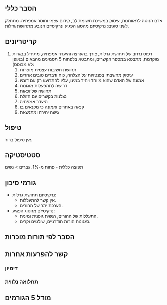 ## הסבר כללי 
אדם הנוטה לראוותנות, עיסוק במשיכת תשומת לב, קידום עצמי וחוסר אמפתיה.
מתחלק לשני סוגים:
נרקיסיזם מהסוג הפגיע ונרקיסיזם הנובע מתחושת גדלות.
## קריטריונים
1. דפוס נרחב של תחושת גדלות, צורך בהערצה והיעדר אמפתיה, מתחיל בבגרות מוקדמת, מתבטא במספר הקשרים, ומתבטא בלפחות 5 תסמינים מהבאים (באופן לא מבוסס):
	1. תחושת חשיבות עצמית מופרזת
	2. עיסוק מחשבתי בפנטזיות על הצלחה, כוח ודברים טובים אחרים
	3. אמונה של האדם שהוא מיוחד ויחיד במינו, עליו להתרועע רק עם דומיו
	4. דרישה לתהפעלות מוגזמת
	5. תחושה של זכאות
	6. נצלנות בקשרים עם הזולת
	7. היעדר אמפתיה
	8. קנאה באחרים ואמונה כי מקנאים בו
	9. גישה יהירה ומתנשאת
## טיפול
אין טיפול ברור.
## סטטיסטיקה
תפוצה כללית - פחות מ-1%.
גברים > נשים
## גורמי סיכון
- נרקיסיזם תחושת גדלות:
	- אין קשר להתעללות.
	- הערכת יתר של ההורים.
- נרקיסיזם מהסוג הפגיע:
	- התעללות של ההורים, רגשית גופנית ומינית.
	- סגנונות הורות חודרניים, שולטים וקרים.
## הסבר לפי תורות מוכרות

## קשר להפרעות אחרות

### דימיון
### תחלואה נלווית

## מודל 5 הגורמים